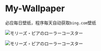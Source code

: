 # My-Wallpaper

必应每日壁纸，程序每天自动获取`bing.com`壁纸


![モリーズ・ピアのローラーコースター](https://bing.com/th?id=OHR.GreatWhiteRoller_JA-JP4421775087_UHD.jpg&pid=hp&w=384&h=216&rs=1&c=4)

![モリーズ・ピアのローラーコースター](https://bing.com/th?id=OHR.GreatWhiteRoller_JA-JP4421775087_UHD.jpg&pid=hp&w=384&h=216&rs=1&c=4)

